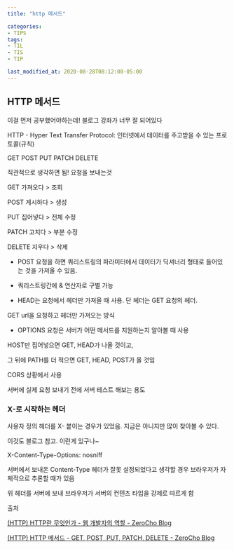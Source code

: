 ```yaml
---
title: "http 메서드"

categories:
- TIPS
tags:
- TIL
- TIS
- TIP

last_modified_at: 2020-08-28T08:12:00-05:00
---
```


## HTTP 메서드

이걸 먼저 공부했어야하는데! 블로그 강좌가 너무 잘 되어있다

HTTP - Hyper Text Transfer Protocol: 인터넷에서 데이터를 주고받을 수 있는 프로토콜(규칙)

GET POST PUT PATCH DELETE

직관적으로 생각하면 됨! 요청을 보내는것

GET 가져오다 > 조회

POST 게시하다 > 생성 

PUT 집어넣다 > 전체 수정

PATCH 고치다 > 부분 수정

DELETE 지우다 > 삭제

* POST 요청을 하면 쿼리스트링의 파라미터에서 데이터가 딕셔너리 형태로 들어있는 것을 가져올 수 있음.

* 쿼리스트링간에 & 연산자로 구별 가능

* HEAD는 요청에서 헤더만 가져올 때 사용. 단 헤더는 GET 요청의 헤더.

GET url을 요청하고 헤더만 가져오는 방식

* OPTIONS 요청은 서버가 어떤 메서드를 지원하는지 알아볼 때 사용

HOST만 집어넣으면 GET, HEAD가 나올 것이고,

그 뒤에 PATH를 더 적으면 GET, HEAD, POST가 올 것임

CORS 상황에서 사용

서버에 실제 요청 보내기 전에 서버 테스트 해보는 용도

### X-로 시작하는 헤더

  사용자 정의 헤더를 X- 붙이는 경우가 있었음. 지금은 아니지만 많이 찾아볼 수 있다.

  이것도 블로그 참고. 이런게 있구나~

  X-Content-Type-Options: nosniff

  서버에서 보내온 Content-Type 헤더가 잘못 설정되었다고 생각할 경우 브라우저가 자체적으로 추론할 때가 있음

  위 헤더를 서버에 보내 브라우저가 서버의 컨텐츠 타입을 강제로 따르게 함

출처

[(HTTP) HTTP란 무엇인가 - 웹 개발자의 역할 - ZeroCho Blog](https://www.zerocho.com/category/HTTP/post/5b344f3af94472001b17f2da)

[(HTTP) HTTP 메서드 - GET, POST, PUT, PATCH, DELETE - ZeroCho Blog](https://www.zerocho.com/category/HTTP/post/5b3723477b58fc001b8f6385)
